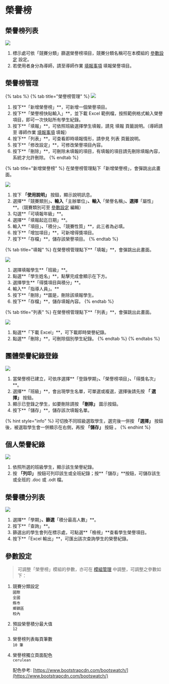 # 榮譽榜

## 榮譽榜列表

![](../.gitbook/assets/honor-list1.png)

1. 標示處可依「競賽分類」篩選榮譽榜項目，競賽分類名稱可在本模組的 [參數設定](bang.md#ding) 設定。
2. 若使用者身分為導師，請至導師作業 [填報事項](../jiao-1/zuo.md#tian-shi) 填報榮譽項目。

## 榮譽榜管理

{% tabs %}
{% tab title="榮譽榜管理" %}
![](../.gitbook/assets/honor-list2.png)

1. 按下**「新增榮譽榜」**，可新增一個榮譽項目。
2. 按下**「榮譽榜快貼輸入」**，並下載 Excel 範例檔，按照範例格式輸入榮譽項目，即可一次快貼所有學生紀錄。
3. 按下**「填報」**，可依照班級選擇學生填報，請見 填報 頁籤說明。（導師請至 導師作業 [填報事項](../jiao-1/zuo.md#tian-shi) 填報）
4. 按下**「列表」**，可查看即時填報情形，請參見 列表 頁籤說明。
5. 按下**「修改設定」**，可修改榮譽項目內容。
6. 按下**「刪除」**，可刪除未填報的項目，有填報的項目請先刪除填報內容，系統才允許刪除。
{% endtab %}

{% tab title="新增榮譽榜" %}
在榮譽榜管理點下「新增榮譽榜」，會彈跳出此畫面。

![](../.gitbook/assets/new-honor.png)

1. 按下 **「使用說明」** 按鈕，顯示說明訊息。
2. 選擇**「競賽類別」**、輸入**「主辦單位」**、輸入**「榮譽名稱」**、選擇**「屬性」**。（競賽類別可至 [參數設定](bang.md#ding) 編輯）
3. 勾選**「可填報年級」**。
4. 選擇**「填報起迄日期」**。
5. 輸入**「項目」**、**「積分」**、**「競賽性質」**，此三者為必填。
6. 按下**「增加項目」**，可新增得獎項目。
7. 按下**「存檔」**，儲存該榮譽項目。
{% endtab %}

{% tab title="填報" %}
在榮譽榜管理點下**「填報」**，會彈跳出此畫面。

![](../.gitbook/assets/fill-honor.png)

1. 選擇填報學生**「班級」**。
2. 點選**「學生姓名」**，點擊完成會顯示在下方。
3. 選擇學生**「得獎項目與積分」**。
4. 輸入**「指導人員」。**
5. 按下**「刪除」**圖是，刪除該填報學生。
6. 按下**「存檔」**，儲存填報內容。
{% endtab %}

{% tab title="列表" %}
在榮譽榜管理點下**「列表」**，會彈跳出此畫面。

![](../.gitbook/assets/honor-list3.png)

1. 點選**「下載 Excel」**，可下載即時榮譽紀錄。
2. 點選**「刪除」**，可刪除個別學生紀錄。
{% endtab %}
{% endtabs %}

## 團體榮譽紀錄登錄

![](../.gitbook/assets/group-input.png)

1. 當榮譽榜已建立，可依序選擇**「登錄學期」**、**「榮譽榜項目」**、**「得獎名次」**。
2. 選擇**「班級」**，會出現學生名單，可單選或複選，選擇後請先按 **「 選擇」** 按鈕。
3. 顯示已登錄之學生，如要刪除請按 **「刪除」** 圖示按鈕。
4. 按下**「儲存」**，儲存該次填報名單。

{% hint style="info" %}
可切換不同班級選取學生，選完後一併按 **「選擇」** 按鈕後，被選取學生會一併顯示在右側，再按 **「儲存」** 按鈕 。
{% endhint %}

## 個人榮譽紀錄

![](../.gitbook/assets/individual-input.png)

1. 依照所選的班級學生，顯示該生榮譽紀錄。
2. 按 **「列印」** 按鈕可列印該生或全班紀錄；按**「儲存」**按鈕，可儲存該生或全班的 .doc 或 .odt 檔。

## 榮譽積分列表

![](../.gitbook/assets/honor-score.png)

1. 選擇**「學期」**、篩選**「積分最高人數」**。
2. 按下**「查詢」**。
3. 篩選出的學生會列在標示處，可點選**「檢視」**查看學生榮譽項目。
4. 按下**「Excel 輸出」**，可匯出該次查詢學生的榮譽紀錄。

## 參數設定

> 可調整「榮譽榜」模組的參數，亦可在 [模組管理](../xi-guan-li-mo/module.md#mo-guan-li) 中調整，可調整之參數如下：

1. 競賽分類設定\
   `國際`\
   `全國`\
   `縣市`\
   `鄉鎮區`\
   `校內`
2. 預設榮譽積分最大值\
   `12`
3. 榮譽榜列表每頁筆數\
   `10 筆`
4.  榮譽榜獨立頁面配色\
    `cerulean`

    配色參考: [https://www.bootstrapcdn.com/bootswatch/](https://www.bootstrapcdn.com/bootswatch/)
